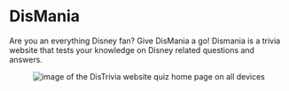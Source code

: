 # DisMania 
Are you an everything Disney fan? Give DisMania a go! Dismania is a trivia website that tests your knowledge on Disney related questions and answers.
<p align="center">
<img src="https://res.cloudinary.com/dugcwv1mf/image/upload/v1693827415/Project%201/Screenshot_2023-09-04_at_12.36.23_PM_npakuw.png" width="auto" height="auto" alt="image of the DisTrivia website quiz home page on all devices"></p>
